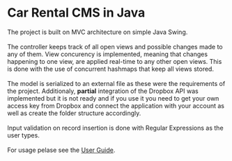# Car Rental CMS in Java

The project is built on MVC architecture on simple Java Swing. 
<br><br>
The controller keeps track of all open views and possible changes made to any of them. View concurency is implemented, meaning that changes happening to one view, are applied real-time to any other open views. This is done with the use of concurrent hashmaps that keep all views stored.
<br><br>
The model is serialized to an external file as these were the requirements of the project. Additionaly, **partial** integration of the Dropbox API was implemented but it is not ready and if you use it you need to get your own access key from Dropbox and connect the application with your account as well as create the folder structure accordingly. 
<br><br>
Input validation on record insertion is done with Regular Expressions as the user types. 
<br><br>
For usage pelase see the <a href="https://github.com/antoniosTriant/Car-Rental-CMS-in-Java/wiki/User-Guide">User Guide</a>.
